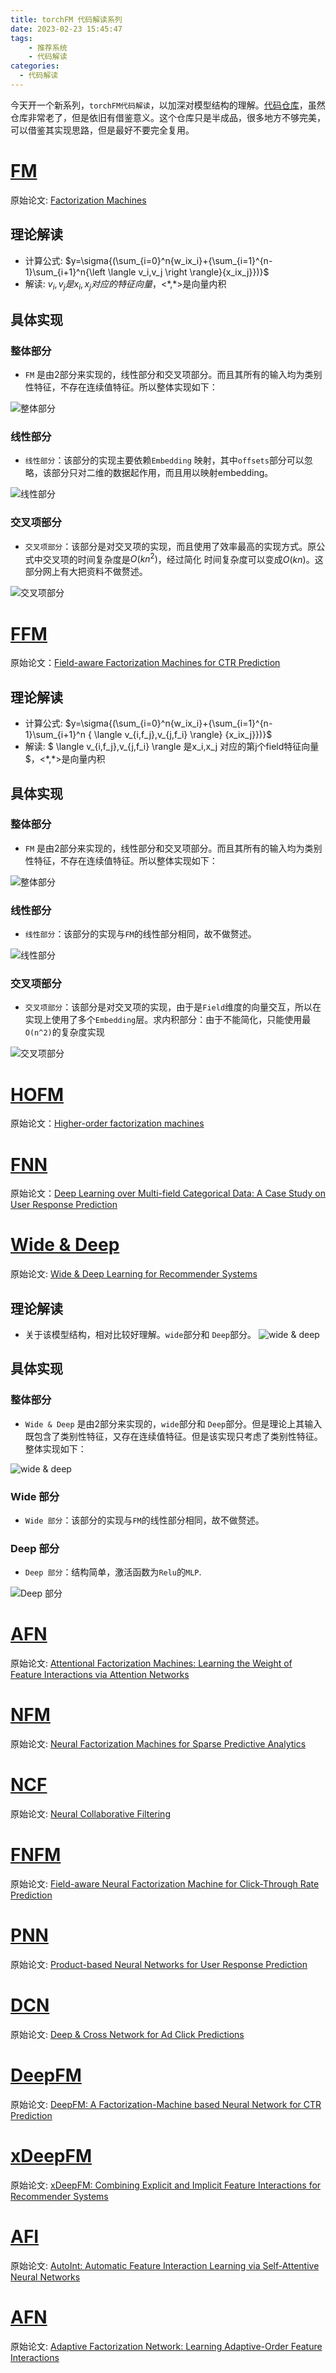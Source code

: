 ```yaml
---
title: torchFM 代码解读系列
date: 2023-02-23 15:45:47
tags: 
    - 推荐系统
    - 代码解读
categories: 
  - 代码解读
---
```


今天开一个新系列，`torchFM代码解读`，以加深对模型结构的理解。[代码仓库](https://github.com/forrestneo/pytorch-fm)，虽然仓库非常老了，但是依旧有借鉴意义。这个仓库只是半成品，很多地方不够完美，可以借鉴其实现思路，但是最好不要完全复用。


# [FM](https://github.com/forrestneo/pytorch-fm/blob/master/torchfm/model/fm.py)

原始论文: [Factorization Machines](https://www.csie.ntu.edu.tw/~b97053/paper/Rendle2010FM.pdf)

## 理论解读
* 计算公式: $y=\sigma{(\sum_{i=0}^n{w_ix_i}+{\sum_{i=1}^{n-1}\sum_{i+1}^n{\left \langle v_i,v_j \right \rangle}{x_ix_j}})}$
* 解读: $v_i,v_j 是x_i,x_j 对应的特征向量$，<\*,*>是向量内积
  
## 具体实现
### 整体部分
* `FM` 是由2部分来实现的，线性部分和交叉项部分。而且其所有的输入均为类别性特征，不存在连续值特征。所以整体实现如下：

![整体部分](./fm.png)

### 线性部分
* `线性部分`：该部分的实现主要依赖`Embedding` 映射，其中`offsets`部分可以忽略，该部分只对二维的数据起作用，而且用以映射embedding。

![线性部分](./fm_1.png)

### 交叉项部分
* `交叉项部分`：该部分是对交叉项的实现，而且使用了效率最高的实现方式。原公式中交叉项的时间复杂度是$O(kn^2)$，经过简化 时间复杂度可以变成$O(kn)$。这部分网上有大把资料不做赘述。

![交叉项部分](./fm_2.png)


# [FFM](https://github.com/forrestneo/pytorch-fm/blob/master/torchfm/model/ffm.py)

原始论文：[Field-aware Factorization Machines for CTR Prediction](https://www.csie.ntu.edu.tw/~cjlin/papers/ffm.pdf)

## 理论解读
* 计算公式: $y=\sigma{(\sum_{i=0}^n{w_ix_i}+{\sum_{i=1}^{n-1}\sum_{i+1}^n { \langle v_{i,f_j},v_{j,f_i} \rangle} {x_ix_j}})}$
* 解读: $ \langle v_{i,f_j},v_{j,f_i} \rangle  是x_i,x_j 对应的第j个field特征向量$，<\*,*>是向量内积

## 具体实现
### 整体部分
* `FM` 是由2部分来实现的，线性部分和交叉项部分。而且其所有的输入均为类别性特征，不存在连续值特征。所以整体实现如下：

![整体部分](./ffm.png)

### 线性部分
* `线性部分`：该部分的实现与`FM`的线性部分相同，故不做赘述。

![线性部分](./fm_1.png)

### 交叉项部分
* `交叉项部分`：该部分是对交叉项的实现，由于是`Field`维度的向量交互，所以在实现上使用了多个`Embedding`层。求内积部分：由于不能简化，只能使用最`O(n^2)`的复杂度实现

![交叉项部分](./ffm_2.png)

# [HOFM](https://github.com/forrestneo/pytorch-fm/blob/master/torchfm/model/hofm.py)

原始论文：[Higher-order factorization machines](https://arxiv.org/abs/1607.07195)

# [FNN](https://github.com/forrestneo/pytorch-fm/blob/master/torchfm/model/fnn.py)
原始论文：[Deep Learning over Multi-field Categorical Data: A Case Study on User Response Prediction](https://arxiv.org/abs/1601.02376)

# [Wide & Deep](https://github.com/forrestneo/pytorch-fm/blob/master/torchfm/model/wd.py)
原始论文: [Wide & Deep Learning for Recommender Systems](https://arxiv.org/abs/1606.07792)

## 理论解读
* 关于该模型结构，相对比较好理解。`wide`部分和 `Deep`部分。
![wide & deep](./wd.png)
## 具体实现
### 整体部分
* `Wide & Deep` 是由2部分来实现的，`wide`部分和 `Deep`部分。但是理论上其输入既包含了类别性特征，又存在连续值特征。但是该实现只考虑了类别性特征。整体实现如下：

![wide & deep](./wd2.png)

### Wide 部分
* `Wide 部分`：该部分的实现与`FM`的线性部分相同，故不做赘述。
### Deep 部分
* `Deep 部分`：结构简单，激活函数为`Relu`的`MLP`.

![Deep 部分](./wd2_2.png)

# [AFN](https://github.com/forrestneo/pytorch-fm/blob/master/torchfm/model/afn.py)
原始论文: [Attentional Factorization Machines: Learning the Weight of Feature Interactions via Attention Networks](https://arxiv.org/abs/1708.04617)

# [NFM](https://github.com/forrestneo/pytorch-fm/blob/master/torchfm/model/nfm.py)
原始论文: [Neural Factorization Machines for Sparse Predictive Analytics](https://arxiv.org/abs/1708.05027)


# [NCF](https://github.com/forrestneo/pytorch-fm/blob/master/torchfm/model/ncf.py)
原始论文: [Neural Collaborative Filtering](https://arxiv.org/abs/1708.05031)


# [FNFM](https://github.com/forrestneo/pytorch-fm/blob/master/torchfm/model/fnfm.py)
原始论文: [Field-aware Neural Factorization Machine for Click-Through Rate Prediction](https://arxiv.org/abs/1902.09096)


# [PNN](https://github.com/forrestneo/pytorch-fm/blob/master/torchfm/model/pnn.py)
原始论文: [Product-based Neural Networks for User Response Prediction](https://arxiv.org/abs/1611.00144)


# [DCN](https://github.com/forrestneo/pytorch-fm/blob/master/torchfm/model/dcn.py)
原始论文: [Deep & Cross Network for Ad Click Predictions](https://arxiv.org/abs/1708.05123)


# [DeepFM](https://github.com/forrestneo/pytorch-fm/blob/master/torchfm/model/dfm.py)
原始论文: [DeepFM: A Factorization-Machine based Neural Network for CTR Prediction](https://arxiv.org/abs/1703.04247)

# [xDeepFM](https://github.com/forrestneo/pytorch-fm/blob/master/torchfm/model/xdfm.py)
原始论文: [xDeepFM: Combining Explicit and Implicit Feature Interactions for Recommender Systems](https://arxiv.org/abs/1803.05170)


# [AFI](https://github.com/forrestneo/pytorch-fm/blob/master/torchfm/model/afi.py)
原始论文: [AutoInt: Automatic Feature Interaction Learning via Self-Attentive Neural Networks](https://arxiv.org/abs/1810.11921)

# [AFN](https://github.com/forrestneo/pytorch-fm/blob/master/torchfm/model/afn.py)
原始论文: [Adaptive Factorization Network: Learning Adaptive-Order Feature Interactions](https://arxiv.org/pdf/1909.03276.pdf)